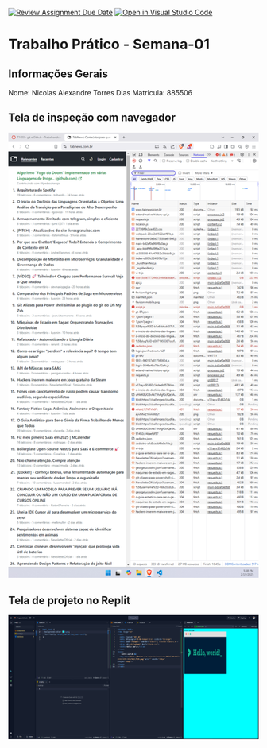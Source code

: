 [![Review Assignment Due Date](https://classroom.github.com/assets/deadline-readme-button-22041afd0340ce965d47ae6ef1cefeee28c7c493a6346c4f15d667ab976d596c.svg)](https://classroom.github.com/a/egWsXDcZ)
[![Open in Visual Studio Code](https://classroom.github.com/assets/open-in-vscode-2e0aaae1b6195c2367325f4f02e2d04e9abb55f0b24a779b69b11b9e10269abc.svg)](https://classroom.github.com/online_ide?assignment_repo_id=18192404&assignment_repo_type=AssignmentRepo)
# Trabalho Prático - Semana-01

## Informações Gerais
Nome: Nicolas Alexandre Torres Dias
Matricula: 885506

## Tela de inspeção com navegador
![alt text](<tabnews-elements.png>)

## Tela de projeto no Replit
![alt text](<replit-helloworld.png>)
